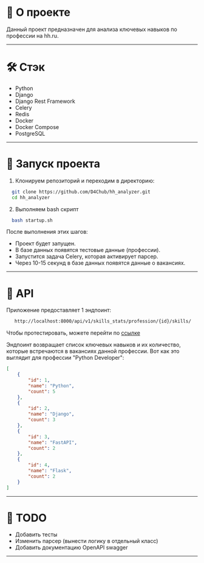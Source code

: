 📝 О проекте
============

Данный проект предназначен для анализа ключевых навыков по профессии на hh.ru.  


---

🛠 Стэк
=======

- Python
- Django
- Django Rest Framework
- Celery
- Redis
- Docker
- Docker Compose
- PostgreSQL

---

🚀 Запуск проекта
=================

1. Клонируем репозиторий и переходим в директорию:


```bash 
  git clone https://github.com/D4Chub/hh_analyzer.git
  cd hh_analyzer
```

2. Выполняем bash скрипт

```bash
  bash startup.sh
```

После выполнения этих шагов:

- Проект будет запущен.
- В базе данных появятся тестовые данные (профессии).
- Запустится задача Celery, которая активирует парсер.
- Через 10-15 секунд в базе данных появятся данные о вакансиях.

---

📡 API
=====

Приложение предоставляет 1 эндпоинт:

```bash
   http://localhost:8000/api/v1/skills_stats/profession/{id}/skills/
```
Чтобы протестировать, можете перейти по [ссылке](http://localhost:8000/api/v1/skills_stats/profession/1/skills/)


Эндпоинт возвращает список ключевых навыков и их количество, которые встречаются в вакансиях данной профессии.
Вот как это выглядит для профессии "Python Developer":

```json
[
    {
        "id": 1,
        "name": "Python",
        "count": 5
    },
    {
        "id": 2,
        "name": "Django",
        "count": 3
    },
    {
        "id": 3,
        "name": "FastAPI",
        "count": 2
    },
    {
        "id": 4,
        "name": "Flask",
        "count": 2
    }
]
```
---

📝 TODO
====
- Добавить тесты
- Изменить парсер (вынести логику в отдельный класс)
- Добавить документацию OpenAPI swagger

---